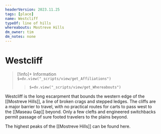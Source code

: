 ```yaml
---
headerVersion: 2023.11.25
tags: [place]
name: Westcliff
typeOf: line of hills
whereabouts: Mostreve Hills
dm_owner: tim
dm_notes: none
---
```

# Westcliff
>[!info]+ Information  
> `$=dv.view("_scripts/view/get_Affiliations")`  
>> `$=dv.view("_scripts/view/get_Whereabouts")`

Westcliff is the long escarpment that bounds the western edge of the [[Mostreve Hills]], a line of broken crags and stepped ledges. The cliffs are a major barrier to travel, with no practical routes for carts to pass west to the [[Maseau Gap]] beyond. Only a few clefts and engineered switchbacks permit passage of sure footed travelers to the plains beyond.

The highest peaks of the [[Mostreve Hills]] can be found here. 